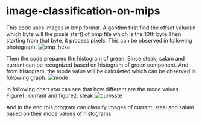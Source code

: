 # image-classification-on-mips

This code uses images in bmp format. Algorithm first find the offset value(in which byte will the pixels start) of bmp file which is the 10th byte.Then starting from that byte, it process pixels. This can be observed in following photograph.
![bmp_hexa](https://user-images.githubusercontent.com/33840767/57132924-cdbb1000-6da9-11e9-8bea-c9268608ee08.png)

Then the code prepares the histogram of green. Since steak, salam and currant can be recognized based on histogram of green component. And from histogram, the mode value will be calculeted which can be observed in following graph.
![mode](https://user-images.githubusercontent.com/33840767/57132880-a6644300-6da9-11e9-9129-57c6e9d46b90.png)

In following chart you can see that how different are the mode values. Figure1 : currant and figure2: steak
![curvsste](https://user-images.githubusercontent.com/33840767/57133619-0d82f700-6dac-11e9-9872-f6a22f03cc0e.png)

And in the end this program can classify images of currant, steal and salam based on their mode values of histograms.

